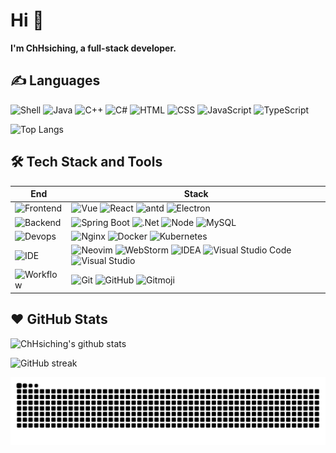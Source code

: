 # Hi 👋

**I'm ChHsiching, a full-stack developer.**

## ✍️ Languages

![Shell][shell] ![Java][java] ![C++][c++] ![C#][c#] ![HTML][html] ![CSS][css] ![JavaScript][javascript] ![TypeScript][typescript]

[shell]: https://img.shields.io/badge/Shell-1793D1?logo=arch-linux&logoColor=fff
[java]: https://img.shields.io/badge/Java-%23ED8B00.svg?logo=openjdk&logoColor=white
[c++]: https://img.shields.io/badge/C++-%2300599C.svg?logo=c%2B%2B&logoColor=white
[c#]: https://custom-icon-badges.demolab.com/badge/C%23-%23239120.svg?logo=cshrp&logoColor=white
[html]: https://img.shields.io/badge/HTML-%23E34F26.svg?logo=html5&logoColor=white
[css]: https://img.shields.io/badge/CSS-1572B6?logo=css&logoColor=fff
[javascript]: https://img.shields.io/badge/JavaScript-F7DF1E?logo=javascript&logoColor=000
[typescript]: https://img.shields.io/badge/TypeScript-3178C6?logo=typescript&logoColor=fff


![Top Langs](https://github-readme-stats.vercel.app/api/top-langs/?username=ChHsiching&hide_border=true&layout=compact&theme=dracula&locale=en)

## 🛠️ Tech Stack and Tools

| End | Stack |
| --- | --- |
| ![Frontend][frontend] | ![Vue][vue] ![React][react] ![antd][antd] ![Electron][electron] |
| ![Backend][backend] | ![Spring Boot][springboot] ![.Net][.net] ![Node][node] ![MySQL][mysql] |
| ![Devops][devops] | ![Nginx][nginx] ![Docker][docker] ![Kubernetes][kubernetes] |
| ![IDE][ide] | ![Neovim][neovim] ![WebStorm][webstorm] ![IDEA][idea] ![Visual Studio Code][vscode] ![Visual Studio][visual-studio] |
| ![Workflow][workflow] | ![Git][git] ![GitHub][github] ![Gitmoji][gitmoji] |


[frontend]: https://img.shields.io/badge/-Frontend-black?style=flat
[vue]: https://img.shields.io/badge/Vue.js-4FC08D?logo=vuedotjs&logoColor=fff
[react]: https://img.shields.io/badge/React-%2320232a.svg?logo=react&logoColor=%2361DAFB
[antd]: https://img.shields.io/badge/-Ant_Design-0170fe?style=flat&logo=ant-design
[electron]: https://img.shields.io/badge/Electron-1b1c26?logo=electron&logoColor=9feaf9


[backend]: https://img.shields.io/badge/-Backend-black?style=flat
[springboot]: https://img.shields.io/badge/Spring%20Boot-6DB33F?logo=springboot&logoColor=fff
[node]: https://img.shields.io/badge/Node.js-6DA55F?logo=node.js&logoColor=white
[.net]: https://img.shields.io/badge/.NET-512BD4?logo=dotnet&logoColor=fff
[mysql]:https://img.shields.io/badge/MySQL-4479A1?logo=mysql&logoColor=fff 


[devops]: https://img.shields.io/badge/-Devops-black?style=flat
[nginx]: https://img.shields.io/badge/-Nginx-009639?style=flat&logo=nginx
[docker]: https://img.shields.io/badge/Docker-2496ED?logo=docker&logoColor=fff
[kubernetes]: https://img.shields.io/badge/Kubernetes-326CE5?logo=kubernetes&logoColor=fff


[ide]: https://img.shields.io/badge/-IDE-black?style=flat
[neovim]: https://img.shields.io/badge/Neovim-57A143?logo=neovim&logoColor=fff
[vscode]: https://custom-icon-badges.demolab.com/badge/Visual%20Studio%20Code-0078d7.svg?logo=vsc&logoColor=white
[webstorm]: https://img.shields.io/badge/WebStorm-000?logo=webstorm&logoColor=fff
[idea]: https://img.shields.io/badge/IntelliJIDEA-000000.svg?logo=intellij-idea&logoColor=white
[visual-studio]: https://custom-icon-badges.demolab.com/badge/Visual%20Studio-5C2D91.svg?&logo=visual-studio&logoColor=white


[workflow]: https://img.shields.io/badge/-Workflow-black?style=flat
[git]: https://img.shields.io/badge/Git-F05032?logo=git&logoColor=fff
[github]: https://img.shields.io/badge/-GitHub-black?style=flat&logo=github


[gitmoji]: https://img.shields.io/badge/-😜_Gitmoji-black?style=flat



## ❤️ GitHub Stats

![ChHsiching's github stats](https://github-readme-stats.vercel.app/api?username=ChHsiching&show_icons=true&theme=dracula&hide_border=true&locale=en)

![GitHub streak](https://streak-stats.demolab.com/?user=ChHsiching&theme=dracula&hide_border=true&mode=weekly&card_width=560&card_height=195)

<picture>
  <source media="(prefers-color-scheme: dark)" srcset="https://raw.githubusercontent.com/ChHsiching/ChHsiching/output/snake-dark.svg">
  <source media="(prefers-color-scheme: light)" srcset="https://raw.githubusercontent.com/ChHsiching/ChHsiching/output/snake.svg">
  <img alt="github contribution grid snake animation" src="https://raw.githubusercontent.com/ChHsiching/ChHsiching/output/snake-dark.svg">
</picture>
